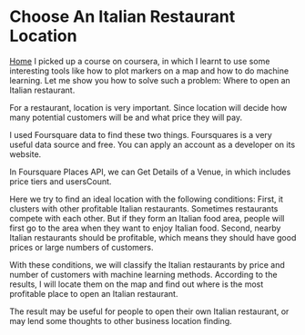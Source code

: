 # Choose An Italian Restaurant Location

<a href="github.com">Home</a>
I picked up a course on coursera, in which I learnt to use some interesting tools like how to plot markers on a map and how to do machine learning. Let me show you how to solve such a problem: Where to open an Italian restaurant.

For a restaurant, location is very important. Since location will decide how many potential customers will be and what price they will pay.

I used Foursquare data to find these two things. Foursquares is a very useful data source and free. You can apply an account as a developer on its website. 

In Foursquare Places API, we can Get Details of a Venue, in which includes price tiers and usersCount.

Here we try to find an ideal location with the following conditions: First, it clusters with other profitable Italian restaurants. Sometimes restaurants compete with each other. But if they form an Italian food area, people will first go to the area when they want to enjoy Italian food. Second, nearby Italian restaurants should be profitable, which means they should have good prices or large numbers of customers.

With these conditions, we will classify the Italian restaurants by price and number of customers with machine learning methods. According to the results, I will locate them on the map and find out where is the most profitable place to open an Italian restaurant.

The result may be useful for people to open their own Italian restaurant, or may lend some thoughts to other business location finding.

